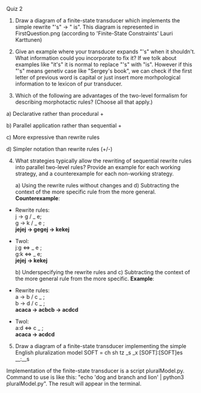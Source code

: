 Quiz 2
1. Draw a diagram of a finite-state transducer which implements the simple rewrite "'s" -> " is".
This diagram is represented in FirstQuestion.png (according to 'Finite-State Constraints' Lauri Karttunen)

2. Give an example where your transducer expands "'s" when it shouldn't. What information could you incorporate to fix it?
If we tolk about examples like "it's" it is normal to replace "'s" with "is". However if this "'s" means genetiv case  like "Sergey's book", we can check if the first letter of previous word is capital or just insert more morhpological information to te lexicon of pur transducer.   

3. Which of the following are advantages of the two-level formalism for describing morphotactic rules? (Choose all that apply.)

a) Declarative rather than procedural +

b) Parallel application rather than sequential +

c) More expressive than rewrite rules 

d) Simpler notation than rewrite rules (+/-)

4. What strategies typically allow the rewriting of sequential rewrite rules into parallel two-level rules? Provide an example for each working strategy, and a counterexample for each non-working strategy.


    a) Using the rewrite rules without changes and d) Subtracting the context of the more specific rule from the more general. **Counterexample**:   
* Rewrite rules:   
  j → g /  _ e;   
  g → k /  _ e ;   
  **jejej → gegej → kekej**   

* Twol:    
  j:g <=> _ e ;   
  g:k <=> _ e;    
  **jejej → kekej**   



    b) Underspecifying the rewrite rules and c) Subtracting the context of the more general rule from the more specific. **Example**:   
* Rewrite rules:   
  a → b / c _ ;   
  b → d / c _ ;   
  **acaca → acbcb → acdcd**   

* Twol:    
  a:d <=> c _ ;     
  **acaca → acdcd**   
5. Draw a diagram of a finite-state transducer implementing the simple English pluralization model SOFT = ch sh tz _s _x [SOFT]:[SOFT]es __:__s

Implementation of the finite-state transducer is a script pluralModel.py. Command to use is like this: "echo 'dog<PL> and branch<PL> and lion<PL>' | python3 pluralModel.py". The result will appear in the terminal.
